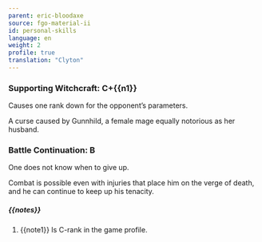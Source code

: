 ```yaml
---
parent: eric-bloodaxe
source: fgo-material-ii
id: personal-skills
language: en
weight: 2
profile: true
translation: "Clyton"
---
```


### Supporting Witchcraft: C+{{n1}}

Causes one rank down for the opponent’s parameters.

A curse caused by Gunnhild, a female mage equally notorious as her husband.

### Battle Continuation: B

One does not know when to give up.

Combat is possible even with injuries that place him on the verge of death, and he can continue to keep up his tenacity.

##### {{notes}}

1. {{note1}} Is C-rank in the game profile.
